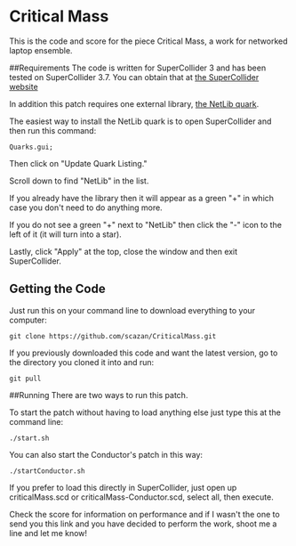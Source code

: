 # Critical Mass

This is the code and score for the piece Critical Mass, a work for networked laptop ensemble.

##Requirements
The code is written for SuperCollider 3 and has been tested on SuperCollider 3.7.
You can obtain that at [the SuperCollider website](http://supercollider.github.io/)

In addition this patch requires one external library, [the NetLib quark](https://github.com/supercollider-quarks/NetLib).

The easiest way to install the NetLib quark is to open SuperCollider and then run this command:
```
Quarks.gui;
```

Then click on "Update Quark Listing."

Scroll down to find "NetLib" in the list.

If you already have the library then it will appear as a green "+" in which case you don't need to do anything more.

If you do not see a green "+" next to "NetLib" then click the "-" icon to the left of it (it will turn into a star).

Lastly, click "Apply" at the top, close the window and then exit SuperCollider.

## Getting the Code
Just run this on your command line to download everything to your computer:
```
git clone https://github.com/scazan/CriticalMass.git
```

If you previously downloaded this code and want the latest version, go to the directory you cloned it into and run:
```
git pull
```

##Running
There are two ways to run this patch.

To start the patch without having to load anything else just type this at the command line:
```
./start.sh
```
You can also start the Conductor's patch in this way:
```
./startConductor.sh
```

If you prefer to load this directly in SuperCollider, just open up criticalMass.scd or criticalMass-Conductor.scd, select all, then execute.

Check the score for information on performance and if I wasn't the one to send you this link and you have decided to perform the work, shoot me a line and let me know!


